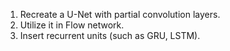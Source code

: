 1. Recreate a U-Net with partial convolution layers.
2. Utilize it in Flow network.
3. Insert recurrent units (such as GRU, LSTM).